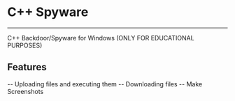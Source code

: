# C++ Spyware
---------------------------------------------------------------
C++ Backdoor/Spyware for Windows (ONLY FOR EDUCATIONAL PURPOSES)


## Features
-- Uploading files and executing them
-- Downloading files
-- Make Screenshots
